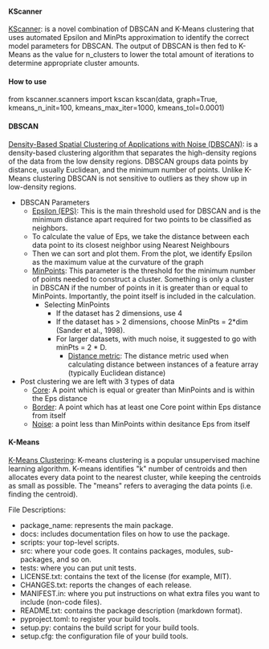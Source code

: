#### KScanner
<u>KScanner</u>: is a novel combination of DBSCAN and K-Means clustering that uses automated Epsilon and MinPts approximation to identify the correct model parameters for DBSCAN. The output of DBSCAN is then fed to K-Means as the value for n_clusters to lower the total amount of iterations to determine appropriate cluster amounts.


#### How to use
from kscanner.scanners import kscan
kscan(data, graph=True, kmeans_n_init=100, kmeans_max_iter=1000, kmeans_tol=0.0001)


#### DBSCAN
<u>Density-Based Spatial Clustering of Applications with Noise (DBSCAN)</u>: is a density-based clustering algorithm that separates the high-density regions of the data from the low density regions. DBSCAN groups data points by distance, usually Euclidean, and the minimum number of points. Unlike K-Means clustering DBSCAN is not sensitive to outliers as they show up in low-density regions.
* DBSCAN Parameters
    * <u>Epsilon (EPS)</u>: This is the main threshold used for DBSCAN and is the minimum distance apart required for two points to be classified as neighbors.
    * To calculate the value of Eps, we take the distance between each data point to its closest neighbor using Nearest Neighbours
    * Then we can sort and plot them. From the plot, we identify Epsilon as the maximum value at the curvature of the graph
    * <u>MinPoints</u>: This parameter is the threshold for the minimum number of points needed to construct a cluster. Something is only a cluster in DBSCAN if the number of points in it is greater than or equal to MinPoints. Importantly, the point itself is included in the calculation.
        * Selecting MinPoints
            * If the dataset has 2 dimensions, use 4
            * If the dataset has > 2 dimensions, choose MinPts = 2*dim (Sander et al., 1998).
            * For larger datasets, with much noise, it suggested to go with minPts = 2 * D.
                * <u>Distance metric</u>: The distance metric used when calculating distance between instances of a feature array (typically Euclidean distance)
* Post clustering we are left with 3 types of data
    * <u>Core</u>: A point which is equal or greater than MinPoints and is within the Eps distance
    * <u>Border</u>: A point which has at least one Core point within Eps distance from itself
    * <u>Noise</u>: a point less than MinPoints within desitance Eps from itself


#### K-Means
<u>K-Means Clustering</u>: K-means clustering is a popular unsupervised machine learning algorithm. K-means identifies "k" number of centroids and then allocates every data point to the nearest cluster, while keeping the centroids as small as possible. The "means" refers to averaging the data points (i.e. finding the centroid).


File Descriptions:
* package_name: represents the main package.
* docs: includes documentation files on how to use the package.
* scripts: your top-level scripts.
* src: where your code goes. It contains packages, modules, sub-packages, and so on.
* tests: where you can put unit tests.
* LICENSE.txt: contains the text of the license (for example, MIT).
* CHANGES.txt: reports the changes of each release.
* MANIFEST.in: where you put instructions on what extra files you want to include (non-code files).
* README.txt: contains the package description (markdown format).
* pyproject.toml: to register your build tools.
* setup.py: contains the build script for your build tools.
* setup.cfg: the configuration file of your build tools.
